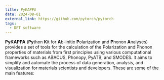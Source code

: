 ```yaml
---
title: PyKAPPA
date: 2024-08-01
external_link: https://github.com/pytorch/pytorch
tags:
  - DFT software
---
```


**PyKAPPA** (**Py**thon **K**it for **A**b-initio **P**olarization and **P**honon **A**nalyses) provides a set of tools for the calculation of the Polarization and Phonon properties of materials from first principles using various computational frameworks such as ABACUS, Phonopy,
PyATB, and SMODES. It aims to simplify and automate the process of data generation, analysis, and visualization for materials scientists and developers. These are some of the main features:

<!--more-->
